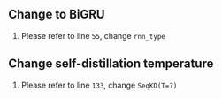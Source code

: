 ## Change to BiGRU
1. Please refer to line `55`, change `rnn_type`


## Change self-distillation temperature
1. Please refer to line `133`, change `SeqKD(T=?)`